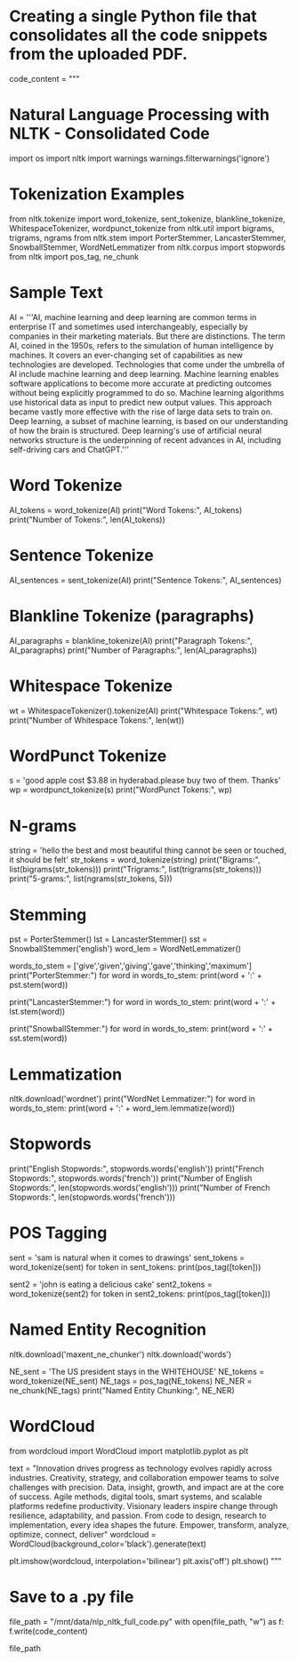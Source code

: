 # Creating a single Python file that consolidates all the code snippets from the uploaded PDF.

code_content = """
# Natural Language Processing with NLTK - Consolidated Code

import os
import nltk
import warnings
warnings.filterwarnings('ignore')

# Tokenization Examples
from nltk.tokenize import word_tokenize, sent_tokenize, blankline_tokenize, WhitespaceTokenizer, wordpunct_tokenize
from nltk.util import bigrams, trigrams, ngrams
from nltk.stem import PorterStemmer, LancasterStemmer, SnowballStemmer, WordNetLemmatizer
from nltk.corpus import stopwords
from nltk import pos_tag, ne_chunk

# Sample Text
AI = '''AI, machine learning and deep learning are common terms in enterprise IT and sometimes used interchangeably, especially by companies in their marketing materials. But there are distinctions. The term AI, coined in the 1950s, refers to the simulation of human intelligence by machines. It covers an ever-changing set of capabilities as new technologies are developed. Technologies that come under the umbrella of AI include machine learning and deep learning. Machine learning enables software applications to become more accurate at predicting outcomes without being explicitly programmed to do so. Machine learning algorithms use historical data as input to predict new output values. This approach became vastly more effective with the rise of large data sets to train on. Deep learning, a subset of machine learning, is based on our understanding of how the brain is structured. Deep learning's use of artificial neural networks structure is the underpinning of recent advances in AI, including self-driving cars and ChatGPT.'''

# Word Tokenize
AI_tokens = word_tokenize(AI)
print("Word Tokens:", AI_tokens)
print("Number of Tokens:", len(AI_tokens))

# Sentence Tokenize
AI_sentences = sent_tokenize(AI)
print("Sentence Tokens:", AI_sentences)

# Blankline Tokenize (paragraphs)
AI_paragraphs = blankline_tokenize(AI)
print("Paragraph Tokens:", AI_paragraphs)
print("Number of Paragraphs:", len(AI_paragraphs))

# Whitespace Tokenize
wt = WhitespaceTokenizer().tokenize(AI)
print("Whitespace Tokens:", wt)
print("Number of Whitespace Tokens:", len(wt))

# WordPunct Tokenize
s = 'good apple cost $3.88 in hyderabad.please buy two of them. Thanks'
wp = wordpunct_tokenize(s)
print("WordPunct Tokens:", wp)

# N-grams
string = 'hello the best and most beautiful thing cannot be seen or touched, it should be felt'
str_tokens = word_tokenize(string)
print("Bigrams:", list(bigrams(str_tokens)))
print("Trigrams:", list(trigrams(str_tokens)))
print("5-grams:", list(ngrams(str_tokens, 5)))

# Stemming
pst = PorterStemmer()
lst = LancasterStemmer()
sst = SnowballStemmer('english')
word_lem = WordNetLemmatizer()

words_to_stem = ['give','given','giving','gave','thinking','maximum']
print("PorterStemmer:")
for word in words_to_stem:
    print(word + ':' + pst.stem(word))

print("LancasterStemmer:")
for word in words_to_stem:
    print(word + ':' + lst.stem(word))

print("SnowballStemmer:")
for word in words_to_stem:
    print(word + ':' + sst.stem(word))

# Lemmatization
nltk.download('wordnet')
print("WordNet Lemmatizer:")
for word in words_to_stem:
    print(word + ':' + word_lem.lemmatize(word))

# Stopwords
print("English Stopwords:", stopwords.words('english'))
print("French Stopwords:", stopwords.words('french'))
print("Number of English Stopwords:", len(stopwords.words('english')))
print("Number of French Stopwords:", len(stopwords.words('french')))

# POS Tagging
sent = 'sam is natural when it comes to drawings'
sent_tokens = word_tokenize(sent)
for token in sent_tokens:
    print(pos_tag([token]))

sent2 = 'john is eating a delicious cake'
sent2_tokens = word_tokenize(sent2)
for token in sent2_tokens:
    print(pos_tag([token]))

# Named Entity Recognition
nltk.download('maxent_ne_chunker')
nltk.download('words')

NE_sent = 'The US president stays in the WHITEHOUSE'
NE_tokens = word_tokenize(NE_sent)
NE_tags = pos_tag(NE_tokens)
NE_NER = ne_chunk(NE_tags)
print("Named Entity Chunking:", NE_NER)

# WordCloud
from wordcloud import WordCloud
import matplotlib.pyplot as plt

text = "Innovation drives progress as technology evolves rapidly across industries. Creativity, strategy, and collaboration empower teams to solve challenges with precision. Data, insight, growth, and impact are at the core of success. Agile methods, digital tools, smart systems, and scalable platforms redefine productivity. Visionary leaders inspire change through resilience, adaptability, and passion. From code to design, research to implementation, every idea shapes the future. Empower, transform, analyze, optimize, connect, deliver"
wordcloud = WordCloud(background_color='black').generate(text)

plt.imshow(wordcloud, interpolation='bilinear')
plt.axis('off')
plt.show()
"""

# Save to a .py file
file_path = "/mnt/data/nlp_nltk_full_code.py"
with open(file_path, "w") as f:
    f.write(code_content)

file_path
